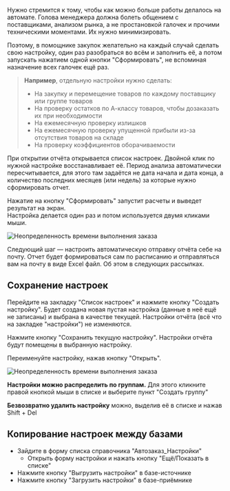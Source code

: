 Нужно стремится к тому, чтобы как можно больше работы делалось на автомате. Голова менеджера должна болеть общением с поставщиками, анализом рынка, а не простановкой галочек и прочими техническими моментами. Их нужно минимизировать.  
  
Поэтому, в помощнике закупок желательно на каждый случай сделать свою настройку, один раз разобраться во всём и заполнить её, а потом запускать нажатием одной кнопки "Сформировать", не вспоминая назначение всех галочек ещё раз.

> **Например**, отдельную настройки нужно сделать:  
> -   На закупку и перемещение товаров по каждому поставщику или группе товаров
> -   На проверку остатков по А-классу товаров, чтобы дозаказать их при необходимости
> -   На ежемесячную проверку излишков
> -   На ежемесячную проверку упущенной прибыли из-за отсутствия товаров на складе
> -   На проверку коэффициентов оборачиваемости

При открытии отчёта открывается список настроек. Двойной клик по нужной настройке восстанавливает её. Период анализа автоматически пересчитывается, для этого там задаётся не дата начала и дата конца, а количество последних месяцев (или недель) за которые нужно сформировать отчет.  
  
Нажатие на кнопку "Сформировать" запустит расчеты и выведет результат на экран.  
Настройка делается один раз и потом используется двумя кликами мыши.  

![Неопределенность времени выполнения заказа](https://thumb.tildacdn.com/tild3134-3363-4439-b064-356139323932/-/resize/760x/-/format/webp/2020-12-08_14-30-37.png)

Следующий шаг — настроить автоматическую отправку отчёта себе на почту. Отчет будет формироваться сам по расписанию и отправляться вам на почту в виде Excel файл. Об этом в следующих рассылках.  

## Сохранение настроек  

Перейдите на закладку "Список настроек" и нажмите кнопку "Создать настройку". Будет создана новая пустая настройка (данные в неё ещё не записаны) и выбрана в качестве текущей. Настройки отчёта (всё что на закладке "настройки") не изменяются.  
  
Нажмите кнопку "Сохранить текущую настройку". Настройки отчёта будут помещены в выбранную настройку.  
  
Переименуйте настройку, нажав кнопку "Открыть".

![Неопределенность времени выполнения заказа](https://thumb.tildacdn.com/tild3465-3661-4532-a164-373865393237/-/resize/760x/-/format/webp/2020-12-08_14-34-54.png)

**Настройки можно распределить по группам.** Для этого кликните правой кнопкой мыши в списке и выберите пункт "Создать группу"  
  
**Безвозвратно удалить настройку** можно, выделив её в списке и нажав Shift + Del

## Копирование настроек между базами
- Зайдите в форму списка справочника "Автозаказ_Настройки"
	- Открыть форму настройки и нажать кнопку "Ещё/Показать в списке"
- Нажмите кнопку "Выгрузить настройки" в базе-источнике
- Нажмите кнопку "Загрузить настройки" в базе-приёмнике